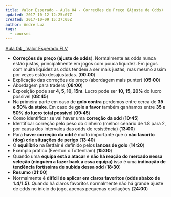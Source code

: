 ```yaml
---
title: Valor Esperado - Aula 04 - Correções de Preço (Ajuste de Odds)
updated: 2017-10-12 12:25:07Z
created: 2017-10-09 15:37:05Z
author: André Luz
tags:
  - courses
---
```


[Aula 04 _ Valor Esperado.FLV](https://drive.google.com/file/d/0B9rFk6sFzaXZaVFaOWhPQ3hyU0E/view?usp=drive_web)

- **Correções de preço (ajuste de odds**). Normalmente as odds nunca estão justas, principalmente em jogos com pouca liquidez. Em jogos com muita liquidez as odds tendem a ser mais justas, mas mesmo assim por vezes estão desajustadas. (**00:00**)
- Explicação das correções de preço (abordagem mais punter) (**05:00**)
- Abordagem para traders (**08:00**)
- Exposição pode ser **4, 5, 10, 15m**. Lucro pode ser **10, 15, 20%** do lucro possivel (**08:45**)
- Na primeira parte em caso de **golo contra** perdemos entre cerca de **35 e 50% da stake**. Em caso de **golo a favor** também ganhamos entre **35 e 50% do lucro total possível** (**09:45**)
- Como identificar se vai haver uma **correção da odd** (**10:45**)
- Identificar correção pelo peso do dinheiro (melhor cenário de 1.8 para 2, por causa dos intervalos das odds de resistência) (**13:00**)
- Para **haver correção da odd** é muito importante que o **não favorito (dog) crie situações de perigo** (**13:40**)
- O **equilíbrio** na Betfair é definido pelos **lances de golo** (**14:20**)
- Exemplo prático (Everton x Tottenham) (**15:00**)
- Quando uma **equipa está a atacar** e **não há reação do mercado nessa seleção (ninguém a fazer back a essa equipa)** isso é uma **indicação de tendência fortíssima de subida dessa odd** (**18:30**)
- **Resumo** (**21:00**)
- Normalmente é **difícil de aplicar em claros favoritos (odds abaixo de 1.4/1.5)**. Quando há claros favoritos normalmente não há grande ajuste de odds no inicio do jogo, apenas pequenas oscilações (**24:00**)